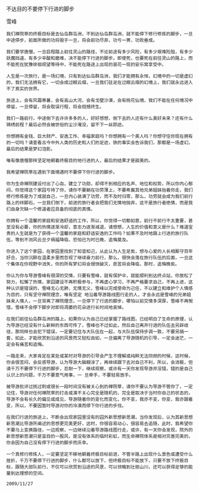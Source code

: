 不达目的不要停下行进的脚步

雪峰


    我们禅院草的终极目标是去仙岛群岛洲，不到达仙岛群岛洲，就不能停下修行修炼的脚步，一旦中途停步，前面所做的功将毁于一旦，将会前功尽弃，功亏一篑，功败垂成。

    我们要学唐僧，一旦启程踏上前往灵山的路径，不论前途有多少风险，有多少艰难险阻，有多少妖魔挡道，有多少辛酸和磨难，决不能停下行进的脚步。即使死，也要死在前往灵山的路上，而不能死在犹豫徘徊观望等待中，不能死在路途上出现的昙花一现的安乐窝享受中。

    人生是一次旅行，是一场幻境，只有到达仙岛群岛洲，我们才能拥有永恒，幻境中的一切是虚幻的，我们无法拥有它，一切会成过眼云烟，一旦我们驻足在过眼云烟的幻境上，我们就永远进入不了真实的世界。

    旅途上，会有风霜寒暑，会有高山大河，会有戈壁沙漠，会有桃花仙境，我们不能在任何境况中停留，一旦停留，将会耽误行程，将会抱憾终生。

    我们一路前行，中途倒下去许许多多的人，好好想想，倒下去的人还有什么美好未来？还有什么锦绣前程？最后必然会被世俗的尘沙淹没，留不下一丝踪迹。

    你想拥有金钱、巨大财产、安逸工作、幸福家庭吗？你想拥有一个美人吗？你想守住你现在拥有的一切吗？请查看古今中外人类的历史和人们的足迹，铁的事实会告诉我们，那都是一场虚幻，最后的结果是梦幻泡影。

    唯有像唐僧那样坚定地朝着终极目的地行进的人，最后的结果才是甜美的。

    我希望禅院草在遇到下面境遇时不要停下你行进的脚步。

    你为生命禅院建设付出了心血，建立了功勋，却得不到相应的名声、地位和权势，所以你内心郁闷，你觉得这个家园亏待了你，请你不要躺在功劳薄上，不要希冀其他兄弟姐妹抬着你走，我们修行修炼是为了成就自己，一旦内心装满了功劳，而不及时归零，那么，功劳就会成为我们前行路上的绊脚石，一旦我们倒下，前进的旅行者会把我们无情地抛弃，这不是旅行者绝情，而是我们自身欠缺一个修道者应具备的彻底的真情。

    你拥有一个温馨的家庭和安逸舒适的工作，所以，你觉得一切都如意，前行不前行不太重要，甚至没有必要，你的热情逐渐冷却，意志力逐渐减退，请想想，人生的价值和意义是什么？难道宝贵的人生就是为了获得一个温馨的家庭和舒适安逸的工作吗？如果不及时地跟上行进的旅行队伍，等到不测风云旦夕祸福降临，恐怕已为时已晚，追悔莫及。

    你进入了这个家园，在家园里找到了知音知己，从此认为人生足矣，想与心爱的人长相厮守百年好合，当你沉醉在温柔乡里而忽视了继续奋力前行，那么，很快会落在旅行队伍的后面，一旦这个集体在你视野中消失，你的所有梦幻将会很快破灭，悲苦将会降临，那时，追悔晚矣。

    你认为你与导游雪峰有很深的交情，只要有雪峰，就有保护伞，就能顺利到达终点站，你放松了努力，松懈了热情，家园建设不再积极参与，不再虚心学习，不再严格要求自己，不再上进，这种认识是错误的，雪峰无心无肺，无情无义，雪峰以完成使命为己任，不以建立和维护个人情感为目的，只有坚守禅院理念，唯有坚定 地沿着导游路线图行走的人，才会永远是雪峰的兄弟姐妹亲人情人，一旦背离了禅院理念，一旦停下了行进的脚步，哪怕以前交情多深厚，雪峰不再惋惜，雪峰不会停下脚步对即将凋萎的花朵进行长时间地哀悼。

    在我们前往仙岛群岛洲的路上，如果你认为自己已经掌握了路线图，已经明白了生命的原理，认为导游已经没有什么新鲜的东西可传了，雪峰也不过如此，然后自己离开行进的队伍去另辟歧径，那同样也会犯下错误，一定要记住与大队伍在一起，与大队伍保持步调一致，不要另搞一套，如此，才能欣赏到沿途的风景而又轻松自如，一旦偏离了导游随机的引导，一定会迷茫，一定会有痛苦和追悔。

    一路走来，大家肯定在某处或某时对导游的引导会产生不理解或纯粹无法同频的时候，这时候，你会很苦闷，会反感导游，认为导游大脑糊涂了，再继续跟下去对自己不利，所以，会消极，但请千万不要停下行进的脚步，忍耐一下，继续观察，或许有一天你发现导游并没错，错的是自己认识上的问题，千万不要意气用事，一 旦牵手，不要轻易放手。

    被导游批评过挑过刺或很长一段时间没有被关心到的禅院草，请你不要认为导游不管你了，一定记住，导游对任何禅院草的打击或漠不关心完全是随机的，完全是取决于当时你自己的状态的，导游不会有长久的偏见或成见，导游随着你的变化而变化，你不变，我亦不变，你变，我亦跟着变，所以，不要因暂时导游对你的冷漠而停下你行进的步伐。

    在我们行进的旅途上，不断会出现家园里没有的园外新思想新思潮，当你发现后，认为其新思想新思潮比导游所阐述的思想更完美更好，这时，你很容易动心，很容易去追随，此时，我希望你不要马上变换路径，一边观察，一边继续沿着导游路线图行走，或许，有一天你会发现，院外的新思想新思潮只是盲目的一股风，是没有体系的临时彩虹，而生命禅院体系是相对完善完美的，你会因为自己没有停下行进的脚步而庆幸。

    一个真修行修炼人，一定要坚定不移地朝着终极目标前进，不管半路上出现什么景色或遭受什么挫折，千万不要停下行进的脚步，什么都可以放下，但终极目标不能放下，只要不放下终极目标，跟随大部队前行，不仅可以欣赏到沿途的风景，可以领略到壮丽山川，还可以获得足够的能量到达理想的空间。

    2009/11/27
 


